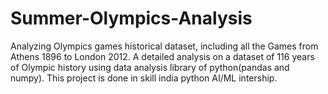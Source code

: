 # Summer-Olympics-Analysis
Analyzing Olympics games historical dataset, including all the Games from Athens 1896 to London 2012.
A detailed analysis on a dataset of 116 years of Olympic history using data analysis library of python(pandas and numpy).
This project is done in skill india python AI/ML intership.
